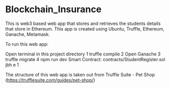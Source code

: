 # Blockchain_Insurance
This is web3 based web app that stores and retrieves the students details that store in Ethereum. This app is created using Ubuntu, Truffle, Ethereum, Ganache, Metamask.

To run this web app:

Open terminal in this project directory 
  1 truffle compile
  2 Open Ganache
  3 truffle migrate
  4 npm run dev
Smart Contract: contracts/StudentRegister.sol
jbh
e
1

The structure of this web app is taken out from Truffle Suite - Pet Shop (https://trufflesuite.com/guides/pet-shop/)
